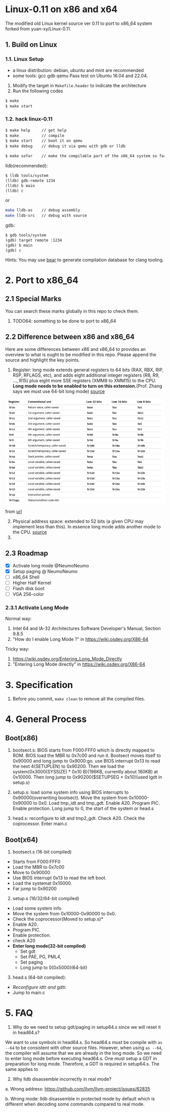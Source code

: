 # Linux-0.11 on x86 and x64

The modified old Linux kernel source ver 0.11 to port to x86_64 system forked
from yuan-xy/Linux-0.11.

## 1. Build on Linux

### 1.1. Linux Setup
* a linux distribution: debian, ubuntu and mint are recommended
* some tools: gcc gdb qemu
Pass test on Ubuntu 16.04 and 22.04.

1. Modify the target in `Makefile.header` to indicate the architecture
2. Run the following codes
```bash
$ make
$ make start
```

### 1.2. hack linux-0.11
```bash
$ make help     // get help
$ make          // compile
$ make start    // boot it on qemu
$ make debug    // debug it via qemu with gdb or lldb
```

```bash
$ make sofar    // make the compilable part of the x86_64 system so far
```

lldb(recommended):

```lldb
$ lldb tools/system
(lldb) gdb-remote 1234
(lldb) b main
(lldb) c
```

or
```bash
make lldb-as    // debug assembly
make lldb-src   // debug with source
```

gdb:

```gdb
$ gdb tools/system
(gdb) target remote :1234
(gdb) b main
(gdb) c
```

Hints:
You may use [bear](https://github.com/rizsotto/Bear) to generate compilation
database for clang tooling.

# 2. Port to x86_64
## 2.1 Special Marks
You can search these marks globally in this repo to check them.
1. TODO64: something to be done to port to x86_64

## 2.2 Difference between x86 and x86_64
Here are some differences between x86 and x86_64 to provides an overview to what
is ought to be modified in this repo. Please append the source and
highlight the key points.

1. Register: long mode extends general registers to 64 bits (RAX, RBX, RIP, RSP,
   RFLAGS, etc), and adds eight additional integer registers (R8, R9, ..., R15)
   plus eight more SSE registers (XMM8 to XMM15) to the CPU. **Long mode
   needs to be enabled to turn on this extension.**(Prof. Zhang says we must use
   64-bit long mode)
   [source](https://wiki.osdev.org/X86-64#How_do_I_enable_Long_Mode_.3F)

![](img/README/x64_reg.png)

from [url](https://josemariasola.github.io/reference/assembler/Stanford%20CS107%20Guide%20to%20x86-64.pdf)

2. Physical address space: extended to 52 bits (a given CPU may implement
   less than this). In essence long mode adds another mode to the CPU.
   [source](https://wiki.osdev.org/X86-64#How_do_I_enable_Long_Mode_.3F)
3. 

## 2.3 Roadmap
- [x] Activate long mode @NeumoNeumo
- [x] Setup paging @ NeumoNeumo
- [ ] x86_64 Shell
- [ ] Higher Half Kernel
- [ ] Flash disk boot
- [ ] VGA 256-color

### 2.3.1 Activate Long Mode
Normal way:
1. Intel 64 and IA-32 Architectures Software Developer's Manual, Section 9.8.5
2. "How do I enable Long Mode ?" in https://wiki.osdev.org/X86-64

Tricky way:
1. https://wiki.osdev.org/Entering_Long_Mode_Directly
2. "Entering Long Mode directly" in https://wiki.osdev.org/X86-64


# 3. Specification
1. Before you commit, `make clean` to remove all the compiled files.

# 4. General Process

## Boot(x86)

1. bootsect.s: BIOS starts from F000:FFF0 which is directly mapped to ROM. BIOS
   load the MBR to 0x7c00 and run it. Bootsect moves itself to 0x90000 and long
   jump to 0x9000:go. use BIOS interrupt 0x13 to read the next 4(SETUPLEN) to
   0x90200. Then we load the system(0x3000(SYSSIZE) * 0x10 B)(196KB, currently
   about 160KB) at 0x10000. Then long jump to 0x90200($SETUPSEG * 0x10)(used
   lgdt in setup.s)

2. setup.s: load some system info using BIOS interrupts to 0x90000(overwriting
   bootsect). Move the system from 0x10000-0x90000 to 0x0. Load tmp_idt and
   tmp_gdt. Enable A20. Program PIC. Enable protection. Long jump to 0, the
   start of the system or head.s

3. head.s: reconfigure to idt and tmp2_gdt. Check A20. Check the coprocessor.
   Enter main.c

## Boot(x64)

1. bootsect.s (16-bit compiled)
- Starts from F000:FFF0
- Load the MBR to 0x7c00
- Move to 0x90000
- Use BIOS interrupt 0x13 to read the left boot.
- Load the systemat 0x10000.
- Far jump to 0x90200

2. setup.s (16/32/64-bit compiled)
- Load some system info
- Move the system from 0x10000-0x90000 to 0x0.
- Check the coprocessor(Moved to setup.s)*
- Enable A20.
- Program PIC.
- Enable protection.
- check A20
- **Enter long mode(32-bit compiled)**
  - Set gdt
  - Set PAE, PG, PML4, 
  - Set paging
  - Long jump to 0(0x5000)(64-bit)

3. head.s (64-bit compiled): 
- *Reconfigure idtr and gdtr.*
- Jump to main.c

# 5. FAQ
1. Why do we need to setup gdt/paging in setup64.s since we will reset it in
   head64.s?

We want to use symbols in head64.s. So head64.s must be compile with `as
--64` to be consistent with other source files. However, when using `as --64`,
the compiler will assume that we are already in the long mode. So we need to
enter long mode before executing head64.s. One must setup a GDT in preparation
for long mode. Therefore, a GDT is required in setup64.s. The same applies to

2. Why lldb disassemble incorrectly in real mode?

a. Wrong address: https://github.com/llvm/llvm-project/issues/62835

b. Wrong mode: lldb disassemble in protected mode by default which is different
when decoding some commands compared to real mode.
